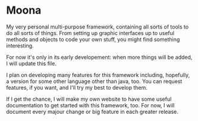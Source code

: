 # Moona
My very personal multi-purpose framework, containing all sorts of tools to do all sorts of things. From setting up graphic interfaces up to useful methods and objects to code your own stuff, you might find something interesting.

For now it's only in its early developement: when more things will be added, I will update this file.

I plan on developing many features for this framework including, hopefully, a version for some other language other than java, too. You can request features, if you want, and I'll try my best to develop them.

If I get the chance, I will make my own website to have some useful documentation to get started with this framework, too. For now, I will document every majour change or big feature in each greater release.
